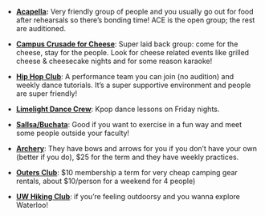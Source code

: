 <!-- TITLE: Clubs -->
<!-- SUBTITLE: A quick summary of Clubs -->

* [**Acapella**](https://www.facebook.com/UWACC/)**:** Very friendly group of people and you usually go out for food after rehearsals so there’s bonding time! ACE is the open group; the rest are auditioned.

* [**Campus Crusade for Cheese**](https://www.facebook.com/profile.php?id=2202862856&ref=br_rs): Super laid back group: come for the cheese, stay for the people. Look for cheese related events like grilled cheese & cheesecake nights and for some reason karaoke! 

* [**Hip Hop Club**](https://www.facebook.com/groups/uwaterloohiphop/about/): A performance team you can join (no audition) and weekly dance tutorials. It’s a super supportive environment and people are super friendly!

* [**Limelight Dance Crew**](https://www.facebook.com/limelightdancecrew/): Kpop dance lessons on Friday nights.

* [**Sallsa/Buchata**](https://www.facebook.com/profile.php?id=100003660543951): Good if you want to exercise in a fun way and meet some people outside your faculty!

* [**Archery**](https://www.facebook.com/uwarchery/): They have bows and arrows for you if you don’t have your own (better if you do), $25 for the term and they have weekly practices.

* [**Outers Club**](https://www.facebook.com/groups/UWoutersclub/): $10 membership a term for very cheap camping gear rentals, about $10/person for a weekend for 4 people)

* [**UW Hiking Club**](https://www.facebook.com/groups/126752278049600/): if you’re feeling outdoorsy and you wanna explore Waterloo!